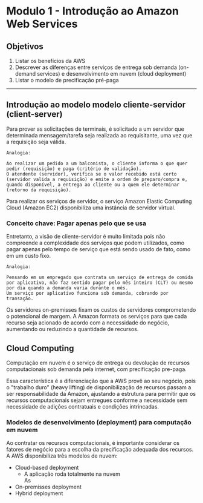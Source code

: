 # Modulo 1 - Introdução ao Amazon Web Services
## Objetivos
1. Listar os benefícios da AWS
2. Descrever as diferenças entre serviços de entrega sob demanda (on-demand services) e desenvolvimento em nuvem (cloud deployment)
3. Listar o modelo de precificação pré-paga

___

## Introdução ao modelo modelo cliente-servidor (client-server)
Para prover as solicitações de terminais, é solicitado a um servidor que determinada mensagem/tarefa seja realizada ao requisitante, uma vez que a requisição seja válida.

```text
Analogia: 

Ao realizar um pedido a um balconista, o cliente informa o que quer pedir (requisição) e paga (critério de validação).
O atendente (servidor), verifica se o valor recebido está certo (servidor valida a requisição) e emite a ordem de preparo/compra e, quando disponível, a entrega ao cliente ou a quem ele determinar (retorno da requisição).
```

Para realizar os serviços de servidor, o serviço Amazon Elastic Computing Cloud (Amazon EC2) disponibiliza uma instância de servidor virtual.

### Conceito chave: Pagar apenas pelo que se usa
Entretanto, a visão de cliente-servidor é muito limitada pois não compreende a complexidade dos serviços que podem utilizados, como pagar apenas pelo tempo de serviço que está sendo usado de fato, como em um custo fixo.
```text
Analogia:

Pensando em um empregado que contrata um serviço de entrega de comida por aplicativo, não faz sentido pagar pelo mês inteiro (CLT) ou mesmo por dia quando a demanda varia durante o mês.
Um serviço por aplicativo funciona sob demanda, cobrando por transação.
```
Os servidores on-premisses fixam os custos de servidores comprometendo o potencional de margem. A Amazon formata os serviços para que cada recurso seja acionado de acordo com a necessidade do negócio, aumentando ou reduzindo a quantidade de recursos.

## Cloud Computing
Computação em nuvem é o serviço de entrega ou devolução de recursos computacionais sob demanda pela internet, com precificação pre-paga.

Essa característica é a diferenciação que a AWS provê ao seu negócio, pois o "trabalho duro" (heavy lifting) de disponibilização de recursos passam a ser responsabilidade da Amazon, ajustando a estrutura para permitir que os recursos computacionais sejam entregues conforme a necessidade sem necessidade de adições contratuais e condições intrincadas.

### Modelos de desenvolvimento (deployment) para computação em nuvem
Ao contratar os recursos computacionais, é importante considerar os fatores de negócio para a escolha da precificação adequada dos recursos.
A AWS disponibiliza três modelos de nuvem:
- Cloud-based deployment
  - A aplicação roda totalmente na nuvem\
  As 
- On-premisses deployment
- Hybrid deployment

